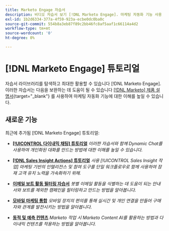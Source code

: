 ```yaml
---
title: Marketo Engage 자습서
description: 비디오 자습서 보기 [!DNL Marketo Engage]. 마케팅 자동화 기능 사용 방법에 대한 이해를 높일 수 있습니다.
exl-id: 1b2d6334-377a-4f59-923a-ecbe0dc0ba0c
source-git-commit: 554b8a3eb87f89c2bb46fc8af5aaf1c66114a4d2
workflow-type: tm+mt
source-wordcount: '0'
ht-degree: 0%

---
```


# [!DNL Marketo Engage] 튜토리얼

자습서 라이브러리를 탐색하고 최대한 활용할 수 있습니다 [!DNL Marketo Engage]. 이러한 자습서는 다음을 보완하는 데 도움이 될 수 있습니다 [[!DNL Marketo] 제품 설명서](https://experienceleague.adobe.com/docs/marketo/using/home.html){target=&quot;_blank&quot;} 를 사용하여 마케팅 자동화 기능에 대한 이해를 높일 수 있습니다.

## 새로운 기능

최근에 추가됨 [!DNL Marketo Engage] 튜토리얼:

* **[[!UICONTROL 다이내믹 채팅]  튜토리얼](dynamic-chat/dynamic-chat-overview.md)**
   _이러한 자습서와 함께 Dynamic Chat를 사용하여 개인화된 대화를 만드는 방법에 대한 이해를 높일 수 있습니다._

* **[[!DNL Sales Insight Actions] 튜토리얼](/help/sales-insight-actions/overview.md)**
   _사용 [!UICONTROL Sales Insight 작업] 마케팅 기반의 인텔리전스 및 참여 도구를 단일 워크플로우로 함께 사용하여 잠재 고객 유치 노력을 가속화하기 위해._

* **[이메일 보트 활동 필터링 자습서](filtering-email-bot-activities/setup.md)**
   _봇별 이메일 활동을 식별하는 데 도움이 되는 안내서와 보트를 제외한 캠페인을 필터링하고 만드는 방법을 알아봅니다._

* **[모바일 마케팅 통합](cross-channel-marketing/mobile-marketing-learn.md)**
   _모바일 장치의 편의를 통해 실시간 및 개인 연결을 만들어 구매자와 관계를 발전시키는 방법을 알아봅니다._

* **[동적 및 예측 컨텐츠](email-marketing/dynamic-and-predictive-content-learn.md)**
   _Marketo 작업 시 Marketo Content AI를 활용하는 방법과 다이내믹 컨텐츠를 적용하는 방법을 알아봅니다._
